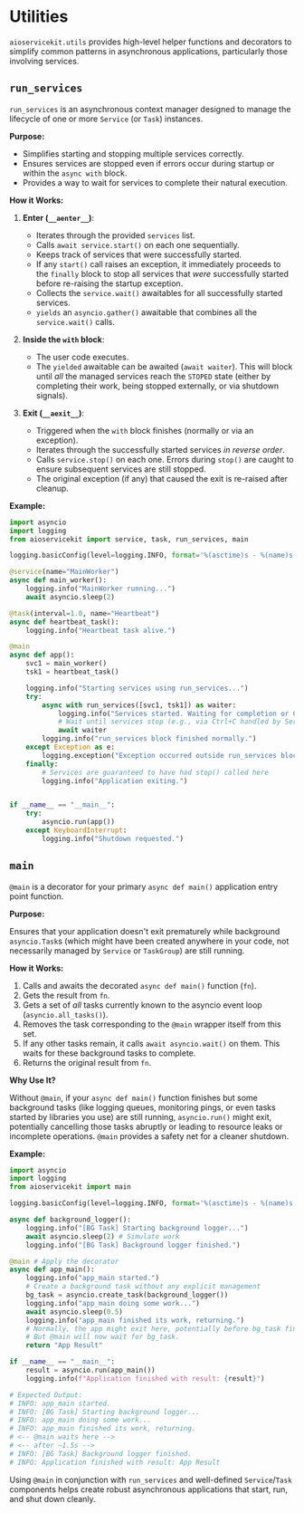 # Utilities

`aioservicekit.utils` provides high-level helper functions and decorators to simplify common patterns in asynchronous applications, particularly those involving services.

## `run_services`

`run_services` is an asynchronous context manager designed to manage the lifecycle of one or more `Service` (or `Task`) instances.

**Purpose:**

* Simplifies starting and stopping multiple services correctly.
* Ensures services are stopped even if errors occur during startup or within the `async with` block.
* Provides a way to wait for services to complete their natural execution.

**How it Works:**

1. **Enter (`__aenter__`)**:
    * Iterates through the provided `services` list.
    * Calls `await service.start()` on each one sequentially.
    * Keeps track of services that were successfully started.
    * If any `start()` call raises an exception, it immediately proceeds to the `finally` block to stop all services that *were* successfully started before re-raising the startup exception.
    * Collects the `service.wait()` awaitables for all successfully started services.
    * `yields` an `asyncio.gather()` awaitable that combines all the `service.wait()` calls.

2. **Inside the `with` block**:
    * The user code executes.
    * The `yielded` awaitable can be awaited (`await waiter`). This will block until *all* the managed services reach the `STOPED` state (either by completing their work, being stopped externally, or via shutdown signals).

3. **Exit (`__aexit__`)**:
    * Triggered when the `with` block finishes (normally or via an exception).
    * Iterates through the successfully started services *in reverse order*.
    * Calls `service.stop()` on each one. Errors during `stop()` are caught to ensure subsequent services are still stopped.
    * The original exception (if any) that caused the exit is re-raised after cleanup.

**Example:**

```python
import asyncio
import logging
from aioservicekit import service, task, run_services, main

logging.basicConfig(level=logging.INFO, format='%(asctime)s - %(name)s - %(levelname)s - %(message)s')

@service(name="MainWorker")
async def main_worker():
    logging.info("MainWorker running...")
    await asyncio.sleep(2)

@task(interval=1.0, name="Heartbeat")
async def heartbeat_task():
    logging.info("Heartbeat task alive.")

@main
async def app():
    svc1 = main_worker()
    tsk1 = heartbeat_task()

    logging.info("Starting services using run_services...")
    try:
        async with run_services([svc1, tsk1]) as waiter:
            logging.info("Services started. Waiting for completion or Ctrl+C.")
            # Wait until services stop (e.g., via Ctrl+C handled by Service internally)
            await waiter
        logging.info("run_services block finished normally.")
    except Exception as e:
        logging.exception("Exception occurred outside run_services block or during startup.")
    finally:
        # Services are guaranteed to have had stop() called here
        logging.info("Application exiting.")


if __name__ == "__main__":
    try:
        asyncio.run(app())
    except KeyboardInterrupt:
        logging.info("Shutdown requested.")
```

## `main`

`@main` is a decorator for your primary `async def main()` application entry point function.

**Purpose:**

Ensures that your application doesn't exit prematurely while background `asyncio.Task`s (which might have been created anywhere in your code, not necessarily managed by `Service` or `TaskGroup`) are still running.

**How it Works:**

1. Calls and awaits the decorated `async def main()` function (`fn`).
2. Gets the result from `fn`.
3. Gets a set of *all* tasks currently known to the asyncio event loop (`asyncio.all_tasks()`).
4. Removes the task corresponding to the `@main` wrapper itself from this set.
5. If any other tasks remain, it calls `await asyncio.wait()` on them. This waits for these background tasks to complete.
6. Returns the original result from `fn`.

**Why Use It?**

Without `@main`, if your `async def main()` function finishes but some background tasks (like logging queues, monitoring pings, or even tasks started by libraries you use) are still running, `asyncio.run()` might exit, potentially cancelling those tasks abruptly or leading to resource leaks or incomplete operations. `@main` provides a safety net for a cleaner shutdown.

**Example:**

```python
import asyncio
import logging
from aioservicekit import main

logging.basicConfig(level=logging.INFO, format='%(asctime)s - %(name)s - %(levelname)s - %(message)s')

async def background_logger():
    logging.info("[BG Task] Starting background logger...")
    await asyncio.sleep(2) # Simulate work
    logging.info("[BG Task] Background logger finished.")

@main # Apply the decorator
async def app_main():
    logging.info("app_main started.")
    # Create a background task without any explicit management
    bg_task = asyncio.create_task(background_logger())
    logging.info("app_main doing some work...")
    await asyncio.sleep(0.5)
    logging.info("app_main finished its work, returning.")
    # Normally, the app might exit here, potentially before bg_task finishes.
    # But @main will now wait for bg_task.
    return "App Result"

if __name__ == "__main__":
    result = asyncio.run(app_main())
    logging.info(f"Application finished with result: {result}")

# Expected Output:
# INFO: app_main started.
# INFO: [BG Task] Starting background logger...
# INFO: app_main doing some work...
# INFO: app_main finished its work, returning.
# <-- @main waits here -->
# <-- after ~1.5s -->
# INFO: [BG Task] Background logger finished.
# INFO: Application finished with result: App Result
```

Using `@main` in conjunction with `run_services` and well-defined `Service`/`Task` components helps create robust asynchronous applications that start, run, and shut down cleanly.
